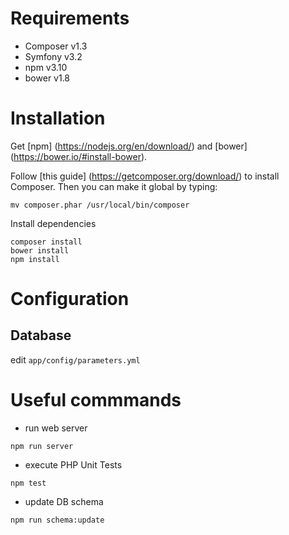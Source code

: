Requirements
========================

* Composer v1.3
* Symfony  v3.2
* npm      v3.10
* bower    v1.8

Installation
========================

Get [npm] (https://nodejs.org/en/download/) and [bower] (https://bower.io/#install-bower).


Follow [this guide] (https://getcomposer.org/download/) to install Composer. Then you can make it global by typing:

```shell
mv composer.phar /usr/local/bin/composer
```

Install dependencies

```shell
composer install
bower install
npm install
```

Configuration
========================

Database
------------------------

edit `app/config/parameters.yml`


Useful commmands
========================

* run web server

```shell
npm run server
```

* execute PHP Unit Tests

```shell
npm test
```

* update DB schema

```shell
npm run schema:update
```
